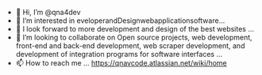 - 👋 Hi, I’m @qna4dev
- 👀 I’m interested in eveloperandDesignwebapplicationsoftware...
- 🌱 I look forward to more development and design of the best websites  ...
- 💞️ I’m looking to collaborate on Open source projects, web development, front-end and back-end development, web scraper development, and development of integration programs for software interfaces  ...
- 📫 How to reach me ... https://qnavcode.atlassian.net/wiki/home

<!---
qna4dev/qna4dev is a ✨ special ✨ repository because its `README.md` (this file) appears on your GitHub profile.
You can click the Preview link to take a look at your changes.
--->
